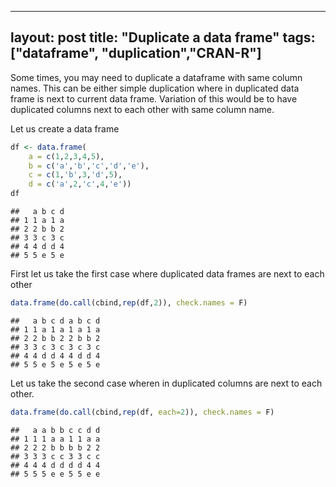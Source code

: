 
---
layout: post
title: "Duplicate a data frame"
tags: ["dataframe", "duplication","CRAN-R"]
---

Some times, you may need to duplicate a dataframe with same column
names. This can be either simple duplication where in duplicated data
frame is next to current data frame. Variation of this would be to have
duplicated columns next to each other with same column name.

Let us create a data frame

``` r
df <- data.frame(
    a = c(1,2,3,4,5),
    b = c('a','b','c','d','e'),
    c = c(1,'b',3,'d',5),
    d = c('a',2,'c',4,'e'))
df
```

    ##   a b c d
    ## 1 1 a 1 a
    ## 2 2 b b 2
    ## 3 3 c 3 c
    ## 4 4 d d 4
    ## 5 5 e 5 e

First let us take the first case where duplicated data frames are next
to each other

``` r
data.frame(do.call(cbind,rep(df,2)), check.names = F)
```

    ##   a b c d a b c d
    ## 1 1 a 1 a 1 a 1 a
    ## 2 2 b b 2 2 b b 2
    ## 3 3 c 3 c 3 c 3 c
    ## 4 4 d d 4 4 d d 4
    ## 5 5 e 5 e 5 e 5 e

Let us take the second case wheren in duplicated columns are next to
each other.

``` r
data.frame(do.call(cbind,rep(df, each=2)), check.names = F)
```

    ##   a a b b c c d d
    ## 1 1 1 a a 1 1 a a
    ## 2 2 2 b b b b 2 2
    ## 3 3 3 c c 3 3 c c
    ## 4 4 4 d d d d 4 4
    ## 5 5 5 e e 5 5 e e
